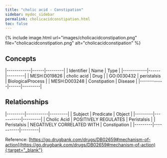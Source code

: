 ```yaml
---
title: "cholic acid - Constipation"
sidebar: mydoc_sidebar
permalink: cholicacidconstipation.html
toc: false 
---
```


{% include image.html url="images/cholicacidconstipation.png" file="cholicacidconstipation.png" alt="cholicacidconstipation" %}

## Concepts

|------------|------|---------|
| Identifier | Name | Type    |
|------------|------|---------|
| MESH:D019826 | cholic acid | Drug |
| GO:0030432 | peristalsis | BiologicalProcess |
| MESH:D003248 | Constipation | Disease |
|------------|------|---------|

## Relationships

|---------|-----------|---------|
| Subject | Predicate | Object  |
|---------|-----------|---------|
| Cholic Acid | POSITIVELY REGULATES | Peristalsis |
| Peristalsis | NEGATIVELY CORRELATED WITH | Constipation |
|---------|-----------|---------|

Reference: [https://go.drugbank.com/drugs/DB02659#mechanism-of-action](https://go.drugbank.com/drugs/DB02659#mechanism-of-action){:target="_blank"}